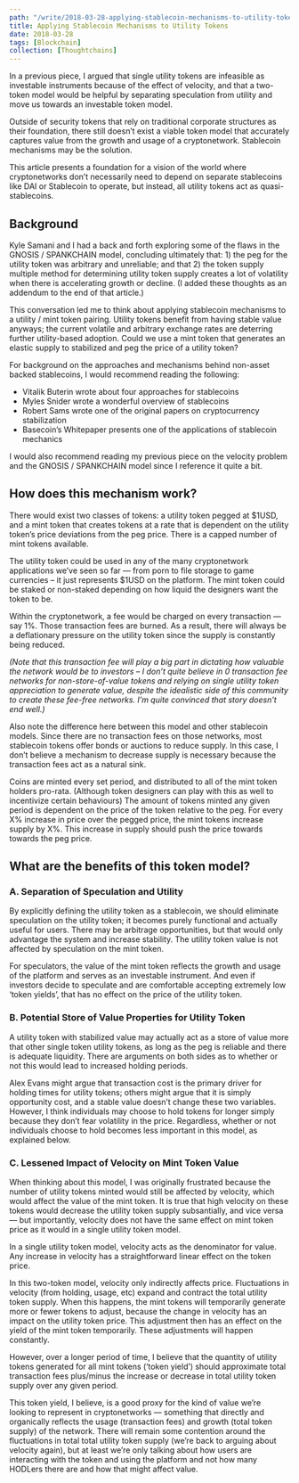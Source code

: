 ```yaml
---
path: "/write/2018-03-28-applying-stablecoin-mechanisms-to-utility-tokens"
title: Applying Stablecoin Mechanisms to Utility Tokens
date: 2018-03-28
tags: [Blockchain]
collection: [Thoughtchains]
---
```


In a previous piece, I argued that single utility tokens are infeasible as investable instruments because of the effect of velocity, and that a two-token model would be helpful by separating speculation from utility and move us towards an investable token model.

Outside of security tokens that rely on traditional corporate structures as their foundation, there still doesn’t exist a viable token model that accurately captures value from the growth and usage of a cryptonetwork. Stablecoin mechanisms may be the solution.

This article presents a foundation for a vision of the world where cryptonetworks don’t necessarily need to depend on separate stablecoins like DAI or Stablecoin to operate, but instead, all utility tokens act as quasi-stablecoins.

## Background

Kyle Samani and I had a back and forth exploring some of the flaws in the GNOSIS / SPANKCHAIN model, concluding ultimately that: 1) the peg for the utility token was arbitrary and unreliable; and that 2) the token supply multiple method for determining utility token supply creates a lot of volatility when there is accelerating growth or decline. (I added these thoughts as an addendum to the end of that article.)

This conversation led me to think about applying stablecoin mechanisms to a utility / mint token pairing. Utility tokens benefit from having stable value anyways; the current volatile and arbitrary exchange rates are deterring further utility-based adoption. Could we use a mint token that generates an elastic supply to stabilized and peg the price of a utility token?

For background on the approaches and mechanisms behind non-asset backed stablecoins, I would recommend reading the following:

- Vitalik Buterin wrote about four approaches for stablecoins
- Myles Snider wrote a wonderful overview of stablecoins
- Robert Sams wrote one of the original papers on cryptocurrency stabilization
- Basecoin’s Whitepaper presents one of the applications of stablecoin mechanics

I would also recommend reading my previous piece on the velocity problem and the GNOSIS / SPANKCHAIN model since I reference it quite a bit.

## How does this mechanism work?

There would exist two classes of tokens: a utility token pegged at $1USD, and a mint token that creates tokens at a rate that is dependent on the utility token’s price deviations from the peg price. There is a capped number of mint tokens available.

The utility token could be used in any of the many cryptonetwork applications we’ve seen so far — from porn to file storage to game currencies – it just represents $1USD on the platform. The mint token could be staked or non-staked depending on how liquid the designers want the token to be.

Within the cryptonetwork, a fee would be charged on every transaction — say 1%. Those transaction fees are burned. As a result, there will always be a deflationary pressure on the utility token since the supply is constantly being reduced.

_(Note that this transaction fee will play a big part in dictating how valuable the network would be to investors – I don’t quite believe in 0 transaction fee networks for non-store-of-value tokens and relying on single utility token appreciation to generate value, despite the idealistic side of this community to create these fee-free networks. I’m quite convinced that story doesn’t end well.)_

Also note the difference here between this model and other stablecoin models. Since there are no transaction fees on those networks, most stablecoin tokens offer bonds or auctions to reduce supply. In this case, I don’t believe a mechanism to decrease supply is necessary because the transaction fees act as a natural sink.

Coins are minted every set period, and distributed to all of the mint token holders pro-rata. (Although token designers can play with this as well to incentivize certain behaviours) The amount of tokens minted any given period is dependent on the price of the token relative to the peg. For every X% increase in price over the pegged price, the mint tokens increase supply by X%. This increase in supply should push the price towards towards the peg price.

## What are the benefits of this token model?

### A. Separation of Speculation and Utility

By explicitly defining the utility token as a stablecoin, we should eliminate speculation on the utility token; it becomes purely functional and actually useful for users. There may be arbitrage opportunities, but that would only advantage the system and increase stability. The utility token value is not affected by speculation on the mint token.

For speculators, the value of the mint token reflects the growth and usage of the platform and serves as an investable instrument. And even if investors decide to speculate and are comfortable accepting extremely low ‘token yields’, that has no effect on the price of the utility token.

### B. Potential Store of Value Properties for Utility Token

A utility token with stabilized value may actually act as a store of value more that other single token utility tokens, as long as the peg is reliable and there is adequate liquidity. There are arguments on both sides as to whether or not this would lead to increased holding periods.

Alex Evans might argue that transaction cost is the primary driver for holding times for utility tokens; others might argue that it is simply opportunity cost, and a stable value doesn’t change these two variables. However, I think individuals may choose to hold tokens for longer simply because they don’t fear volatility in the price. Regardless, whether or not individuals choose to hold becomes less important in this model, as explained below.

### C. Lessened Impact of Velocity on Mint Token Value

When thinking about this model, I was originally frustrated because the number of utility tokens minted would still be affected by velocity, which would affect the value of the mint token. It is true that high velocity on these tokens would decrease the utility token supply subsantially, and vice versa — but importantly, velocity does not have the same effect on mint token price as it would in a single utility token model.

In a single utility token model, velocity acts as the denominator for value. Any increase in velocity has a straightforward linear effect on the token price.

In this two-token model, velocity only indirectly affects price. Fluctuations in velocity (from holding, usage, etc) expand and contract the total utility token supply. When this happens, the mint tokens will temporarily generate more or fewer tokens to adjust, because the change in velocity has an impact on the utility token price. This adjustment then has an effect on the yield of the mint token temporarily. These adjustments will happen constantly.

However, over a longer period of time, I believe that the quantity of utility tokens generated for all mint tokens (‘token yield’) should approximate total transaction fees plus/minus the increase or decrease in total utility token supply over any given period.

This token yield, I believe, is a good proxy for the kind of value we’re looking to represent in cryptonetworks — something that directly and organically reflects the usage (transaction fees) and growth (total token supply) of the network. There will remain some contention around the fluctuations in total total utility token supply (we’re back to arguing about velocity again), but at least we’re only talking about how users are interacting with the token and using the platform and not how many HODLers there are and how that might affect value.
